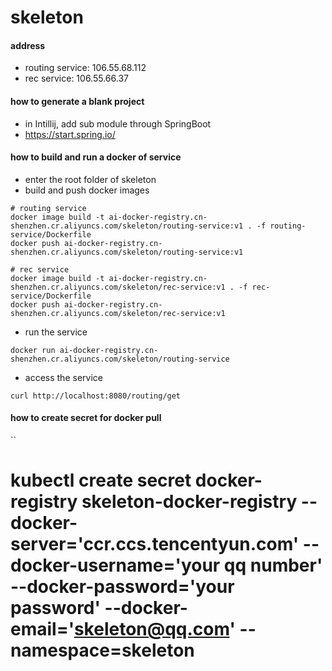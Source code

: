 # skeleton

#### address
- routing service: 106.55.68.112
- rec service: 106.55.66.37
#### how to generate a blank project
- in Intillij, add sub module through SpringBoot
- https://start.spring.io/  

####  how to build and run a docker of service
- enter the root folder of skeleton
- build and push docker images
```
# routing service
docker image build -t ai-docker-registry.cn-shenzhen.cr.aliyuncs.com/skeleton/routing-service:v1 . -f routing-service/Dockerfile
docker push ai-docker-registry.cn-shenzhen.cr.aliyuncs.com/skeleton/routing-service:v1 

# rec service
docker image build -t ai-docker-registry.cn-shenzhen.cr.aliyuncs.com/skeleton/rec-service:v1 . -f rec-service/Dockerfile
docker push ai-docker-registry.cn-shenzhen.cr.aliyuncs.com/skeleton/rec-service:v1 
```
- run the service
```
docker run ai-docker-registry.cn-shenzhen.cr.aliyuncs.com/skeleton/routing-service
```
- access the service
```
curl http://localhost:8080/routing/get
```

#### how to create secret for docker pull
``
# kubectl create secret docker-registry skeleton-docker-registry --docker-server='ccr.ccs.tencentyun.com' --docker-username='your qq number' --docker-password='your password' --docker-email='skeleton@qq.com' --namespace=skeleton
```

